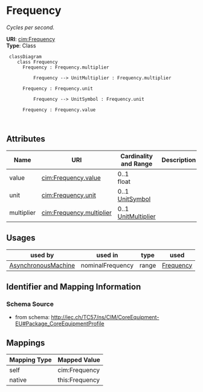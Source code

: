 # Frequency


_Cycles per second._





**URI**: [cim:Frequency](http://iec.ch/TC57/CIM100#Frequency)<br />
**Type**: Class




```mermaid
 classDiagram
    class Frequency
      Frequency : Frequency.multiplier
        
          Frequency --> UnitMultiplier : Frequency.multiplier
        
      Frequency : Frequency.unit
        
          Frequency --> UnitSymbol : Frequency.unit
        
      Frequency : Frequency.value
        
      
```




<!-- no inheritance hierarchy -->


## Attributes


| Name | URI | Cardinality and Range | Description | Inheritance |
| ---  | --- | --- | --- | --- |
| value | [cim:Frequency.value](http://iec.ch/TC57/CIM100#Frequency.value) | 0..1 <br />  float  |  | direct |
| unit | [cim:Frequency.unit](http://iec.ch/TC57/CIM100#Frequency.unit) | 0..1 <br />  [UnitSymbol](UnitSymbol.md)  |  | direct |
| multiplier | [cim:Frequency.multiplier](http://iec.ch/TC57/CIM100#Frequency.multiplier) | 0..1 <br />  [UnitMultiplier](UnitMultiplier.md)  |  | direct |





## Usages

| used by | used in | type | used |
| ---  | --- | --- | --- |
| [AsynchronousMachine](AsynchronousMachine.md) | nominalFrequency | range | [Frequency](Frequency.md) |






## Identifier and Mapping Information







### Schema Source


* from schema: http://iec.ch/TC57/ns/CIM/CoreEquipment-EU#Package_CoreEquipmentProfile





## Mappings

| Mapping Type | Mapped Value |
| ---  | ---  |
| self | cim:Frequency |
| native | this:Frequency |




